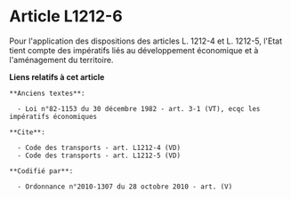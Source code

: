 # Article L1212-6

Pour l'application des dispositions des articles L. 1212-4 et L. 1212-5, l'Etat tient compte des impératifs liés au
développement économique et à l'aménagement du territoire.

**Liens relatifs à cet article**

	**Anciens textes**:

	  - Loi n°82-1153 du 30 décembre 1982 - art. 3-1 (VT), ecqc les impératifs économiques

	**Cite**:

	  - Code des transports - art. L1212-4 (VD)
	  - Code des transports - art. L1212-5 (VD)

	**Codifié par**:

	  - Ordonnance n°2010-1307 du 28 octobre 2010 - art. (V)

